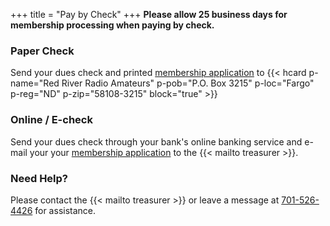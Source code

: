 +++
title = "Pay by Check"
+++
**Please allow 25 business days for membership processing when paying by check.**

### Paper Check

Send your dues check and printed
[membership application](/s/3iOnHKqxHlaDxxv)
to 
{{< hcard p-name="Red River Radio Amateurs" p-pob="P.O. Box 3215" p-loc="Fargo" p-reg="ND" p-zip="58108-3215" block="true" >}}

### Online / E-check

Send your dues check through your bank's online banking service and e-mail
your your [membership application](/s/3iOnHKqxHlaDxxv) to the 
{{< mailto treasurer >}}.

### Need Help?

Please contact the {{< mailto treasurer >}} or leave a message at
[701-526-4426](tel:701-526-4426)<span class="genericon
genericon-phone"></span> for assistance.

